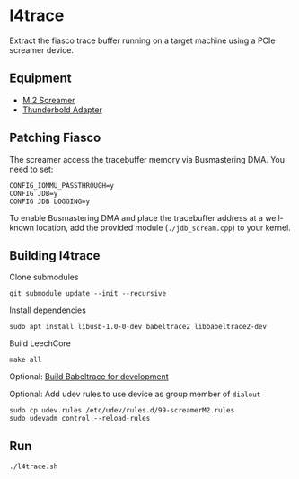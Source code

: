 # l4trace

Extract the fiasco trace buffer running on a target machine using a
PCIe screamer device.

## Equipment
- [M.2 Screamer](https://shop.lambdaconcept.com/home/43-screamer-m2.html)
- [Thunderbold Adapter](https://eshop.macsales.com/shop/envoy-express/thunderbolt-3)

## Patching Fiasco
The screamer access the tracebuffer memory via Busmastering DMA.
You need to set:
```
CONFIG_IOMMU_PASSTHROUGH=y
CONFIG JDB=y
CONFIG JDB LOGGING=y
```

To enable Busmastering DMA and place the tracebuffer address at
a well-known location, add the provided module (`./jdb_scream.cpp`)
to your kernel.

## Building l4trace
Clone submodules
```
git submodule update --init --recursive
```

Install dependencies
```
sudo apt install libusb-1.0-0-dev babeltrace2 libbabeltrace2-dev
```

Build LeechCore
```
make all
```

Optional: [Build Babeltrace for development](https://babeltrace.org/docs/v2.0/libbabeltrace2/guide-build-bt2-dev.html)


Optional: Add udev rules to use device as group member of `dialout`
```
sudo cp udev.rules /etc/udev/rules.d/99-screamerM2.rules
sudo udevadm control --reload-rules
```

## Run
```
./l4trace.sh
```